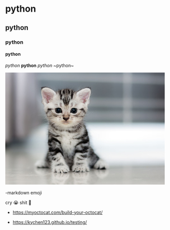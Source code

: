 # python
## python
### python
#### python


*python*
**python**
_python_
~python~

![cute_cat](4-ways-cheer-up-depressed-cat.jpg)

-markdown emoji

cry  :sob:
shit  :poop:

- https://myoctocat.com/build-your-octocat/

- https://kychen123.github.io/testing/
